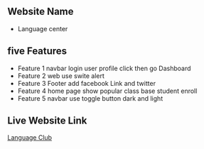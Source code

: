 ## Website Name

- Language center

## five Features
- Feature 1 navbar login user profile click then go Dashboard
- Feature 2 web use swite alert 
- Feature 3 Footer add facebook Link and twitter
- Feature 4 home page show popular class base student enroll
- Feature 5 navbar use toggle button dark and light


## Live Website Link

[Language Club ](https://language-club-fa867.web.app/)
